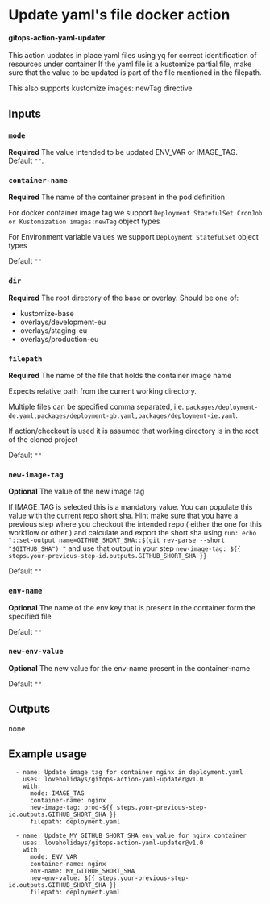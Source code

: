 # Update yaml's file docker action
#### gitops-action-yaml-updater

This action updates in place yaml files using yq for correct identification of resources under container
If the yaml file is a kustomize partial file, make sure that the value to be updated is part of the file mentioned in the filepath.

This also supports kustomize images: newTag directive

## Inputs
### `mode`
**Required** The value intended to be updated ENV_VAR or IMAGE_TAG. Default `""`.
### `container-name`
**Required** The name of the container present in the pod definition

For docker container image tag we support
`Deployment StatefulSet CronJob or Kustomization images:newTag` object types

For Environment variable values we support
`Deployment StatefulSet` object types

Default `""`

### `dir`
**Required** The root directory of the base or overlay. Should be one of:
* kustomize-base
* overlays/development-eu
* overlays/staging-eu
* overlays/production-eu 

### `filepath`
**Required** The name of the file that holds the container image name

Expects relative path from the current working directory. 

Multiple files can be specified comma separated, i.e. `packages/deployment-de.yaml,packages/deployment-gb.yaml,packages/deployment-ie.yaml`.

If action/checkout is used it is assumed that working directory is in the root of the cloned project

 Default `""`
### `new-image-tag`
**Optional** The value of the new image tag

If IMAGE_TAG is selected this is a mandatory value. 
You can populate this value with the current repo short sha.
Hint make sure that you have a previous step where you checkout the intended repo ( either the one for this workflow or other )
and calculate and export the short sha using 
`run: echo "::set-output name=GITHUB_SHORT_SHA::$(git rev-parse --short "$GITHUB_SHA") "` and use that output in your step
`new-image-tag: ${{ steps.your-previous-step-id.outputs.GITHUB_SHORT_SHA }}`
 
 Default `""`
### `env-name`
**Optional** The name of the env key that is present in the container form the specified file 

Default `""`

### `new-env-value`
**Optional** The new value for the env-name present in the container-name
 
Default `""`


## Outputs
none

## Example usage

      - name: Update image tag for container nginx in deployment.yaml
        uses: loveholidays/gitops-action-yaml-updater@v1.0
        with:
          mode: IMAGE_TAG
          container-name: nginx
          new-image-tag: prod-${{ steps.your-previous-step-id.outputs.GITHUB_SHORT_SHA }}
          filepath: deployment.yaml

      - name: Update MY_GITHUB_SHORT_SHA env value for nginx container
        uses: loveholidays/gitops-action-yaml-updater@v1.0
        with:
          mode: ENV_VAR
          container-name: nginx
          env-name: MY_GITHUB_SHORT_SHA
          new-env-value: ${{ steps.your-previous-step-id.outputs.GITHUB_SHORT_SHA }}
          filepath: deployment.yaml